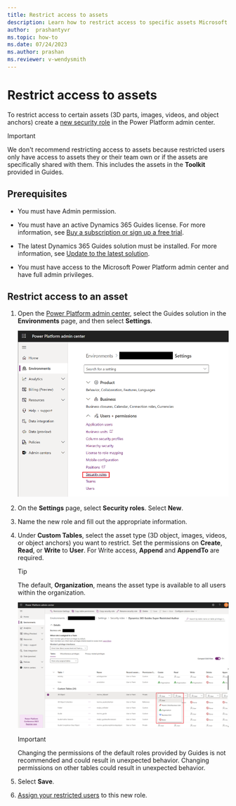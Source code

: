 ```yaml
---
title: Restrict access to assets
description: Learn how to restrict access to specific assets Microsoft Dynamics 365 Guides.
author:  prashantyvr
ms.topic: how-to
ms.date: 07/24/2023
ms.author: prashan
ms.reviewer: v-wendysmith
---
```


# Restrict access to assets

To restrict access to certain assets (3D parts, images, videos, and object anchors) create a [new security role](/power-platform/admin/create-edit-security-role) in the Power Platform admin center.

> [!IMPORTANT]
> We don't recommend restricting access to assets because restricted users only have access to assets they or their team own or if the assets are specifically shared with them. This includes the assets in the **Toolkit** provided in Guides.

## Prerequisites

- You must have Admin permission.

- You must have an active Dynamics 365 Guides license. For more information, see [Buy a subscription or sign up a free trial](buy-guides.md).

- The latest Dynamics 365 Guides solution must be installed. For more information, see [Update to the latest solution](upgrade.md).

- You must have access to the Microsoft Power Platform admin center and have full admin privileges.

## Restrict access to an asset

1. Open the [Power Platform admin center](https://admin.powerplatform.microsoft.com/environments), select the Guides solution in the **Environments** page, and then select **Settings**.

    ![Screenshot of Power Platform admin center with Settings > Security Roles  highlighted.](media/ppa-security-roles.png "Power Platform admin center with Settings > Security Roles  highlighted")

1. On the **Settings** page, select **Security roles**. Select **New**.

1. Name the new role and fill out the appropriate information. 

1. Under **Custom Tables**, select the asset type (3D object, images, videos, or object anchors) you want to restrict. Set the permissions on **Create**, **Read**, or **Write** to **User**. For Write access, **Append** and **AppendTo** are required.

   > [!TIP]
   > The default, **Organization**, means the asset type is available to all users within the organization.

    ![Screenshot of Power Platform admin center with Security Roles showing User permissions.](media/ppa-security-roles-record-level.png "Screenshot of Power Platform admin center with Security Roles showing User permissions.")

   > [!IMPORTANT]
   > Changing the permissions of the default roles provided by Guides is not recommended and could result in unexpected behavior. Changing permissions on other tables could result in unexpected behavior.

1. Select **Save**.

1. [Assign your restricted users](/power-platform/admin/assign-security-roles) to this new role.